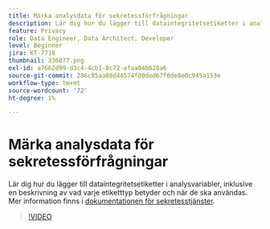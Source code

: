 ```yaml
---
title: Märka analysdata för sekretessförfrågningar
description: Lär dig hur du lägger till dataintegritetsetiketter i analysvariabler, inklusive en beskrivning av vad varje etiketttyp betyder och när de ska användas.
feature: Privacy
role: Data Engineer, Data Architect, Developer
level: Beginner
jira: KT-7718
thumbnail: 336077.png
exl-id: a7662d99-d3c4-4cb1-8c72-afaa04b628a6
source-git-commit: 286c85aa88d44574f00ded67f0de8e0c945a153e
workflow-type: tm+mt
source-wordcount: '72'
ht-degree: 1%

---
```


# Märka analysdata för sekretessförfrågningar

Lär dig hur du lägger till dataintegritetsetiketter i analysvariabler, inklusive en beskrivning av vad varje etiketttyp betyder och när de ska användas. Mer information finns i [dokumentationen för sekretesstjänster](https://experienceleague.adobe.com/docs/experience-platform/privacy/home.html?lang=sv).

>[!VIDEO](https://video.tv.adobe.com/v/336077?learn=on&enablevpops)
